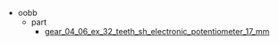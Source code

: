 * oobb
  * part
    * [gear_04_06_ex_32_teeth_sh_electronic_potentiometer_17_mm](oobb/part/gear_04_06_ex_32_teeth_sh_electronic_potentiometer_17_mm)
